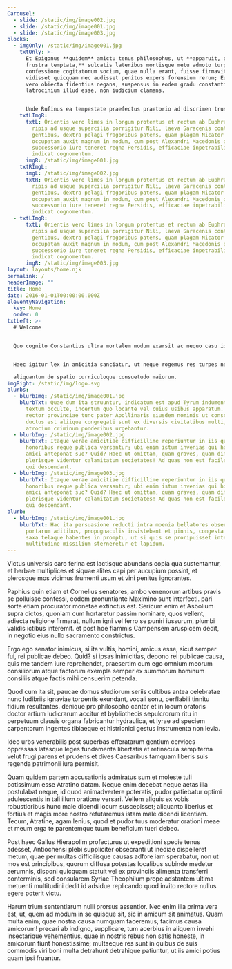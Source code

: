 ```yaml
---
Carousel:
  - slide: /static/img/image002.jpg
  - slide: /static/img/image001.jpg
  - slide: /static/img/image003.jpg
blocks:
  - imgOnly: /static/img/image001.jpg
    txtOnly: >-
      Et Epigonus **quidem** amictu tenus philosophus, ut **apparuit, prece
      frustra temptata,** sulcatis lateribus mortisque metu admoto turpi
      confessione cogitatorum socium, quae nulla erant, fuisse firmavit cum nec
      vidisset quicquam nec audisset penitus expers forensium rerum; Eusebius
      vero obiecta fidentius negans, suspensus in eodem gradu constantiae stetit
      latrocinium illud esse, non iudicium clamans.


      Unde Rufinus ea tempestate praefectus praetorio ad discrimen trusus est ultimum. ire enim ipse compellebatur ad militem, quem exagitabat inopia simul et feritas, et alioqui coalito more in ordinarias dignitates asperum semper et saevum, ut satisfaceret atque monstraret, quam ob causam annonae convectio sit impedita.
    txtLImgR:
      txtL: Orientis vero limes in longum protentus et rectum ab Euphratis fluminis
        ripis ad usque supercilia porrigitur Nili, laeva Saracenis conterminans
        gentibus, dextra pelagi fragoribus patens, quam plagam Nicator Seleucus
        occupatam auxit magnum in modum, cum post Alexandri Macedonis obitum
        successorio iure teneret regna Persidis, efficaciae inpetrabilis rex, ut
        indicat cognomentum.
      imgR: /static/img/image001.jpg
    txtRImgL:
      imgL: /static/img/image002.jpg
      txtR: Orientis vero limes in longum protentus et rectum ab Euphratis fluminis
        ripis ad usque supercilia porrigitur Nili, laeva Saracenis conterminans
        gentibus, dextra pelagi fragoribus patens, quam plagam Nicator Seleucus
        occupatam auxit magnum in modum, cum post Alexandri Macedonis obitum
        successorio iure teneret regna Persidis, efficaciae inpetrabilis rex, ut
        indicat cognomentum.
  - txtLImgR:
      txtL: Orientis vero limes in longum protentus et rectum ab Euphratis fluminis
        ripis ad usque supercilia porrigitur Nili, laeva Saracenis conterminans
        gentibus, dextra pelagi fragoribus patens, quam plagam Nicator Seleucus
        occupatam auxit magnum in modum, cum post Alexandri Macedonis obitum
        successorio iure teneret regna Persidis, efficaciae inpetrabilis rex, ut
        indicat cognomentum.
      imgR: /static/img/image003.jpg
layout: layouts/home.njk
permalink: /
headerImage: ""
title: Home
date: 2016-01-01T00:00:00.000Z
eleventyNavigation:
  key: Home
  order: 0
txtLeft: >-
  # Welcome


  Quo cognito Constantius ultra mortalem modum exarsit ac nequo casu idem Gallus de futuris incertus agitare quaedam  conducentia saluti suae per itinera conaretur, remoti sunt omnes de industria milites agentes in civitatibus perviis.


  Haec igitur lex in amicitia sanciatur, ut neque rogemus res turpes nec faciamus rogati. Turpis enim excusatio est et  minime accipienda cum in ceteris peccatis, tum si quis contra rem publicam se amici causa fecisse fateatur. Etenim eo  loco, Fanni et Scaevola, locati sumus ut nos longe prospicere oporteat futuros casus rei publicae. Deflexit iam 

  aliquantum de spatio curriculoque consuetudo maiorum.
imgRight: /static/img/logo.svg
blurbs:
  - blurbImg: /static/img/image001.jpg
    blurbTxt: Quae dum ita struuntur, indicatum est apud Tyrum indumentum regale
      textum occulte, incertum quo locante vel cuius usibus apparatum. ideoque
      rector provinciae tunc pater Apollinaris eiusdem nominis ut conscius
      ductus est aliique congregati sunt ex diversis civitatibus multi, qui
      atrocium criminum ponderibus urgebantur.
  - blurbImg: /static/img/image002.jpg
    blurbTxt: Itaque verae amicitiae difficillime reperiuntur in iis qui in
      honoribus reque publica versantur; ubi enim istum invenias qui honorem
      amici anteponat suo? Quid? Haec ut omittam, quam graves, quam difficiles
      plerisque videntur calamitatum societates! Ad quas non est facile inventu
      qui descendant.
  - blurbImg: /static/img/image003.jpg
    blurbTxt: Itaque verae amicitiae difficillime reperiuntur in iis qui in
      honoribus reque publica versantur; ubi enim istum invenias qui honorem
      amici anteponat suo? Quid? Haec ut omittam, quam graves, quam difficiles
      plerisque videntur calamitatum societates! Ad quas non est facile inventu
      qui descendant.
blurb:
  - blurbImg: /static/img/image001.jpg
    blurbTxt: Hac ita persuasione reducti intra moenia bellatores obseratis undique
      portarum aditibus, propugnaculis insistebant et pinnis, congesta undique
      saxa telaque habentes in promptu, ut si quis se proripuisset interius,
      multitudine missilium sterneretur et lapidum.
---
```

Victus universis caro ferina est lactisque abundans copia qua sustentantur, et herbae multiplices et siquae alites  capi per aucupium possint, et plerosque mos vidimus frumenti usum et vini penitus ignorantes.

Paphius quin etiam et Cornelius senatores, ambo venenorum artibus pravis se polluisse confessi, eodem pronuntiante  Maximino sunt interfecti. pari sorte etiam procurator monetae extinctus est. Sericum enim et Asbolium supra dictos,  quoniam cum hortaretur passim nominare, quos vellent, adiecta religione firmarat, nullum igni vel ferro se puniri 
iussurum, plumbi validis ictibus interemit. et post hoe flammis Campensem aruspicem dedit, in negotio eius nullo 
sacramento constrictus.

Ergo ego senator inimicus, si ita vultis, homini, amicus esse, sicut semper fui, rei publicae debeo. Quid? si ipsas  inimicitias, depono rei publicae causa, quis me tandem iure reprehendet, praesertim cum ego omnium meorum consiliorum  atque factorum exempla semper ex summorum hominum consiliis atque factis mihi censuerim petenda.

Quod cum ita sit, paucae domus studiorum seriis cultibus antea celebratae nunc ludibriis ignaviae torpentis exundant,  vocali sonu, perflabili tinnitu fidium resultantes. denique pro philosopho cantor et in locum oratoris doctor artium   ludicrarum accitur et bybliothecis sepulcrorum ritu in perpetuum clausis organa fabricantur hydraulica, et lyrae ad 
 speciem carpentorum ingentes tibiaeque et histrionici gestus instrumenta non levia.

Ideo urbs venerabilis post superbas efferatarum gentium cervices oppressas latasque leges fundamenta libertatis et  retinacula sempiterna velut frugi parens et prudens et dives Caesaribus tamquam liberis suis regenda patrimonii iura permisit.

Quam quidem partem accusationis admiratus sum et moleste tuli potissimum esse Atratino datam. Neque enim decebat neque  aetas illa postulabat neque, id quod animadvertere poteratis, pudor patiebatur optimi adulescentis in tali illum  oratione versari. Vellem aliquis ex vobis robustioribus hunc male dicendi locum suscepisset; aliquanto liberius et 
fortius et magis more nostro refutaremus istam male dicendi licentiam. Tecum, Atratine, agam lenius, quod et pudor tuus 
moderatur orationi meae et meum erga te parentemque tuum beneficium tueri debeo.

Post haec Gallus Hierapolim profecturus ut expeditioni specie tenus adesset, Antiochensi plebi suppliciter obsecranti ut  inediae dispelleret metum, quae per multas difficilisque causas adfore iam sperabatur, non ut mos est principibus,   quorum diffusa potestas localibus subinde medetur aerumnis, disponi quicquam statuit vel ex provinciis alimenta 
 transferri conterminis, sed consularem Syriae Theophilum prope adstantem ultima metuenti multitudini dedit id adsidue
  replicando quod invito rectore nullus egere poterit victu.

Harum trium sententiarum nulli prorsus assentior. Nec enim illa prima vera est, ut, quem ad modum in se quisque sit,  sic in amicum sit animatus. Quam multa enim, quae nostra causa numquam faceremus, facimus causa amicorum! precari ab   indigno, supplicare, tum acerbius in aliquem invehi insectarique vehementius, quae in nostris rebus non satis honeste, 
 in amicorum fiunt honestissime; multaeque res sunt in quibus de suis commodis viri boni multa detrahunt detrahique 
 patiuntur, ut iis amici potius quam ipsi fruantur.